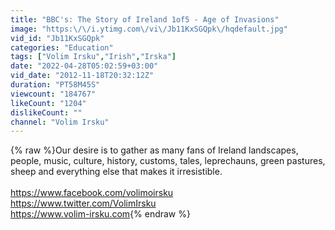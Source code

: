 ```yaml
---
title: "BBC's: The Story of Ireland 1of5 - Age of Invasions"
image: "https:\/\/i.ytimg.com\/vi\/Jb11KxSGQpk\/hqdefault.jpg"
vid_id: "Jb11KxSGQpk"
categories: "Education"
tags: ["Volim Irsku","Irish","Irska"]
date: "2022-04-28T05:02:59+03:00"
vid_date: "2012-11-18T20:32:12Z"
duration: "PT58M45S"
viewcount: "184767"
likeCount: "1204"
dislikeCount: ""
channel: "Volim Irsku"
---
```

{% raw %}Our desire is to gather as many fans of Ireland landscapes, people, music, culture, history, customs, tales, leprechauns, green pastures, sheep and everything else that makes it irresistible.<br /><br /><a rel="nofollow" target="blank" href="https://www.facebook.com/volimoirsku">https://www.facebook.com/volimoirsku</a><br /><a rel="nofollow" target="blank" href="https://www.twitter.com/VolimIrsku">https://www.twitter.com/VolimIrsku</a><br /><a rel="nofollow" target="blank" href="https://www.volim-irsku.com">https://www.volim-irsku.com</a>{% endraw %}
